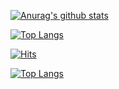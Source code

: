 [![Anurag's github stats](https://github-readme-stats.vercel.app/api?username=kthss01)](https://github.com/anuraghazra/github-readme-stats)

[![Top Langs](https://github-readme-stats.vercel.app/api/top-langs/?username=kthss01&hide=c&langs_count=10)](https://github.com/anuraghazra/github-readme-stats)

[![Hits](https://hits.seeyoufarm.com/api/count/incr/badge.svg?url=https%3A%2F%2Fgithub.com%2Fkthss01%2F&count_bg=%2379C83D&title_bg=%23555555&icon=&icon_color=%23E7E7E7&title=hits&edge_flat=false)](https://hits.seeyoufarm.com)

[![Top Langs](https://github-readme-stats.vercel.app/api/top-langs/?username=kthss01&langs_count=10&layout=compact)](https://github.com/anuraghazra/github-readme-stats)


